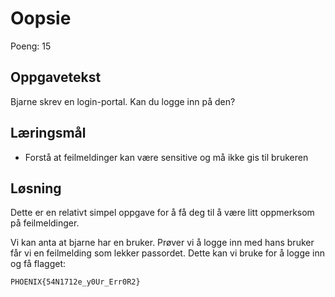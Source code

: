 # Oopsie

Poeng: 15

## Oppgavetekst

Bjarne skrev en login-portal. Kan du logge inn på den?

## Læringsmål

 * Forstå at feilmeldinger kan være sensitive og må ikke gis til brukeren

## Løsning

Dette er en relativt simpel oppgave for å få deg til å være litt oppmerksom på feilmeldinger. 

Vi kan anta at bjarne har en bruker. Prøver vi å logge inn med hans bruker får vi en feilmelding som lekker passordet. Dette kan vi bruke for å logge inn og få flagget:

```
PHOENIX{54N1712e_y0Ur_Err0R2}
```